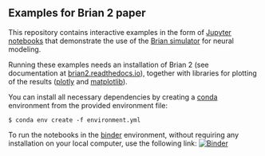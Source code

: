 Examples for Brian 2 paper
--------------------------

This repository contains interactive examples in the form of [Jupyter notebooks]() that demonstrate
the use of the [Brian simulator](http://briansimulator.org) for neural modeling.

Running these examples needs an installation of Brian 2 (see documentation at 
[brian2.readthedocs.io](https://brian2.readthedocs.io)), together with libraries
for plotting of the results ([plotly](https://plot.ly/) and [matplotlib](https://matplotlib.org/)).

You can install all necessary dependencies by creating a [conda](https://conda.io) environment from the provided environment file:

```shell
$ conda env create -f environment.yml
```

To run the notebooks in the [binder](https://mybinder.org/) environment, without requiring any installation on your local computer, use the following link: 
[![Binder](https://mybinder.org/badge_logo.svg)](https://mybinder.org/v2/gh/brian-team/brian2_paper_examples/master?filepath=index.ipynb)
